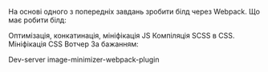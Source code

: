 На основі одного з попередніх завдань зробити білд через Webpack. Що має робити білд:

Оптимізація, конкатинація, мініфікація JS
Компіляція SCSS в CSS. Мініфікація CSS
Вотчер
За бажанням:

Dev-server
image-minimizer-webpack-plugin